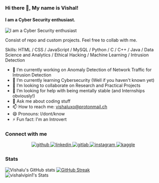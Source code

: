 ### Hi there 👋, My name is Vishal!
#### I am a Cyber Security enthusiast.
![I am a Cyber Security enthusiast](https://pbs.twimg.com/media/FLicViFaMAE1U7D?format=jpg&name=large)

Consist of repo and custom projects. Feel free to collab with me.

Skills: HTML / CSS / JavaScript / MySQL / Python / C / C++ / Java / Data Science and Analytics / Ethical Hacking / Machine Learning / Intrusion Detection

- 🔭 I’m currently working on Anomaly Detection of Network Traffic for Intrusion Detection
- 🌱 I’m currently learning Cybersecurity (Well if you haven't known yet)
- 👯 I’m looking to collaborate on Research and Practical Projects
- 🤔 I’m looking for help with being mentally stable (and Internships obviously!)
- 💬 Ask me about coding stuff 
- 📫 How to reach me: vishaluxo@protonmail.ch
- 😄 Pronouns: I/dont/know 
- ⚡ Fun fact: I'm an Introvert 


### Connect with me  
<div align="center">
<a href="https://github.com/vishalvipin1" target="_blank">
<img src=https://img.shields.io/badge/github-%2324292e.svg?&style=for-the-badge&logo=github&logoColor=white alt=github style="margin-bottom: 5px;" />
</a>
<a href="https://linkedin.com/in/vishaalvipin" target="_blank">
<img src=https://img.shields.io/badge/linkedin-%231E77B5.svg?&style=for-the-badge&logo=linkedin&logoColor=white alt=linkedin style="margin-bottom: 5px;" />
</a>
<a href="https://gitlab.com/v.vipin.mohan" target="_blank">
<img src=https://img.shields.io/badge/gitlab-330F63.svg?&style=for-the-badge&logo=gitlab&logoColor=white alt=gitlab style="margin-bottom: 5px;" />
</a>
<a href="https://instagram.com/vish.al.u" target="_blank">
<img src=https://img.shields.io/badge/instagram-%23000000.svg?&style=for-the-badge&logo=instagram&logoColor=white alt=instagram style="margin-bottom: 5px;" />
</a>
<a href="https://www.kaggle.com/vishalvipinmohan" target="_blank">
<img src=https://img.shields.io/badge/kaggle-%2344BAE8.svg?&style=for-the-badge&logo=kaggle&logoColor=white alt=kaggle style="margin-bottom: 5px;" />
</a>  
</div>  

### Stats

![Vishalu's GitHub stats](https://github-readme-stats.vercel.app/api?username=vishalvipin1&theme=gotham&show_icons=true) 
[![GitHub Streak](https://streak-stats.demolab.com/?user=vishalvipin1&theme=highcontrast)](https://git.io/streak-stats)
<br>
![vishalvipin1's Stats](https://github-readme-stats.vercel.app/api?username=vishalvipin1&theme=onedark&show_icons=true&hide_border=true&count_private=false)


              

